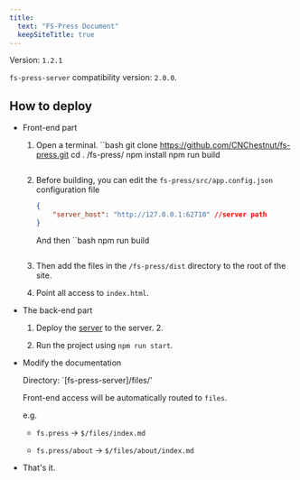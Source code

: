 ```yaml
---
title:
  text: "FS-Press Document"
  keepSiteTitle: true
---
```


Version: `1.2.1`

`fs-press-server` compatibility version: `2.0.0`.

## How to deploy

- Front-end part
    
    1. Open a terminal.
        ``bash
        git clone https://github.com/CNChestnut/fs-press.git
        cd . /fs-press/
        npm install
        npm run build
        ```

    2. Before building, you can edit the `fs-press/src/app.config.json` configuration file
        ```json
        {
            "server_host": "http://127.0.0.1:62710" //server path
        }
        ```
        And then
        ``bash
        npm run build
        ```
    3. Then add the files in the `/fs-press/dist` directory to the root of the site.

    4. Point all access to `index.html`.

- The back-end part

    1. Deploy the [server](https://github.com/CNChestnut/fs-press-server/) to the server. 2.

    2. Run the project using `npm run start`.

- Modify the documentation

    Directory: `[fs-press-server]/files/'

    Front-end access will be automatically routed to `files`.

    e.g. 
    
    - `fs.press` -> `$/files/index.md`

    - `fs.press/about` -> `$/files/about/index.md`

- That's it.